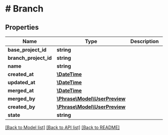 # # Branch

## Properties

Name | Type | Description | Notes
------------ | ------------- | ------------- | -------------
**base_project_id** | **string** |  | [optional] 
**branch_project_id** | **string** |  | [optional] 
**name** | **string** |  | [optional] 
**created_at** | [**\DateTime**](\DateTime.md) |  | [optional] 
**updated_at** | [**\DateTime**](\DateTime.md) |  | [optional] 
**merged_at** | [**\DateTime**](\DateTime.md) |  | [optional] 
**merged_by** | [**\Phrase\Model\UserPreview**](UserPreview.md) |  | [optional] 
**created_by** | [**\Phrase\Model\UserPreview**](UserPreview.md) |  | [optional] 
**state** | **string** |  | [optional] 

[[Back to Model list]](../../README.md#documentation-for-models) [[Back to API list]](../../README.md#documentation-for-api-endpoints) [[Back to README]](../../README.md)


